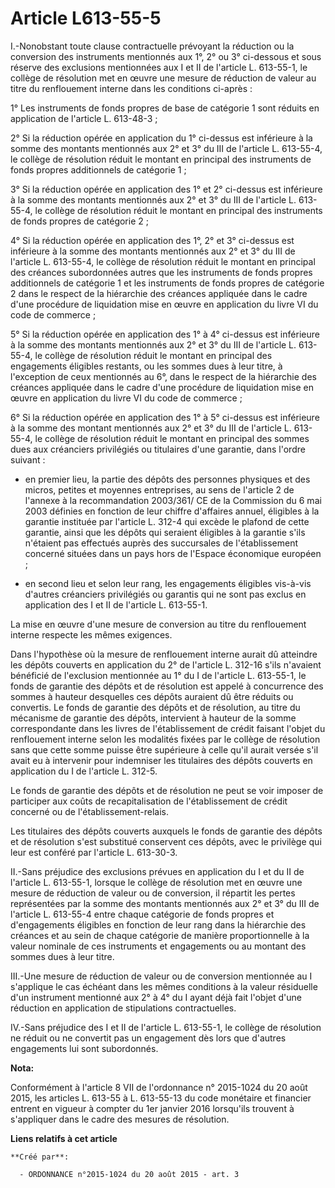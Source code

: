 # Article L613-55-5

I.-Nonobstant toute clause contractuelle prévoyant la réduction ou la conversion des instruments mentionnés aux 1°, 2° ou 3°
ci-dessous et sous réserve des exclusions mentionnées aux I et II de l'article L. 613-55-1, le collège de résolution met en
œuvre une mesure de réduction de valeur au titre du renflouement interne dans les conditions ci-après : 

1° Les instruments de fonds propres de base de catégorie 1 sont réduits en application de l'article L. 613-48-3 ; 

2° Si la réduction opérée en application du 1° ci-dessus est inférieure à la somme des montants mentionnés aux 2° et 3° du
III de l'article L. 613-55-4, le collège de résolution réduit le montant en principal des instruments de fonds propres
additionnels de catégorie 1 ; 

3° Si la réduction opérée en application des 1° et 2° ci-dessus est inférieure à la somme des montants mentionnés aux 2° et
3° du III de l'article L. 613-55-4, le collège de résolution réduit le montant en principal des instruments de fonds propres
de catégorie 2 ; 

4° Si la réduction opérée en application des 1°, 2° et 3° ci-dessus est inférieure à la somme des montants mentionnés aux 2°
et 3° du III de l'article L. 613-55-4, le collège de résolution réduit le montant en principal des créances subordonnées
autres que les instruments de fonds propres additionnels de catégorie 1 et les instruments de fonds propres de catégorie 2
dans le respect de la hiérarchie des créances appliquée dans le cadre d'une procédure de liquidation mise en œuvre en
application du livre VI du code de commerce ; 

5° Si la réduction opérée en application des 1° à 4° ci-dessus est inférieure à la somme des montants mentionnés aux 2° et 3°
du III de l'article L. 613-55-4, le collège de résolution réduit le montant en principal des engagements éligibles restants,
ou les sommes dues à leur titre, à l'exception de ceux mentionnés au 6°, dans le respect de la hiérarchie des créances
appliquée dans le cadre d'une procédure de liquidation mise en œuvre en application du livre VI du code de commerce ; 

6° Si la réduction opérée en application des 1° à 5° ci-dessus est inférieure à la somme des montant mentionnés aux 2° et 3°
du III de l'article L. 613-55-4, le collège de résolution réduit le montant en principal des sommes dues aux créanciers
privilégiés ou titulaires d'une garantie, dans l'ordre suivant : 

- en premier lieu, la partie des dépôts des personnes physiques et des micros, petites et moyennes entreprises, au sens de
l'article 2 de l'annexe à la recommandation 2003/361/ CE de la Commission du 6 mai 2003 définies en fonction de leur chiffre
d'affaires annuel, éligibles à la garantie instituée par l'article L. 312-4 qui excède le plafond de cette garantie, ainsi
que les dépôts qui seraient éligibles à la garantie s'ils n'étaient pas effectués auprès des succursales de l'établissement
concerné situées dans un pays hors de l'Espace économique européen ; 

- en second lieu et selon leur rang, les engagements éligibles vis-à-vis d'autres créanciers privilégiés ou garantis qui ne
sont pas exclus en application des I et II de l'article L. 613-55-1. 

La mise en œuvre d'une mesure de conversion au titre du renflouement interne respecte les mêmes exigences. 

Dans l'hypothèse où la mesure de renflouement interne aurait dû atteindre les dépôts couverts en application du 2° de
l'article L. 312-16 s'ils n'avaient bénéficié de l'exclusion mentionnée au 1° du I de l'article L. 613-55-1, le fonds de
garantie des dépôts et de résolution est appelé à concurrence des sommes à hauteur desquelles ces dépôts auraient dû être
réduits ou convertis. Le fonds de garantie des dépôts et de résolution, au titre du mécanisme de garantie des dépôts,
intervient à hauteur de la somme correspondante dans les livres de l'établissement de crédit faisant l'objet du renflouement
interne selon les modalités fixées par le collège de résolution sans que cette somme puisse être supérieure à celle qu'il
aurait versée s'il avait eu à intervenir pour indemniser les titulaires des dépôts couverts en application du I de l'article
L. 312-5. 

Le fonds de garantie des dépôts et de résolution ne peut se voir imposer de participer aux coûts de recapitalisation de
l'établissement de crédit concerné ou de l'établissement-relais. 

Les titulaires des dépôts couverts auxquels le fonds de garantie des dépôts et de résolution s'est substitué conservent ces
dépôts, avec le privilège qui leur est conféré par l'article L. 613-30-3. 

II.-Sans préjudice des exclusions prévues en application du I et du II de l'article L. 613-55-1, lorsque le collège de
résolution met en œuvre une mesure de réduction de valeur ou de conversion, il répartit les pertes représentées par la somme
des montants mentionnés aux 2° et 3° du III de l'article L. 613-55-4 entre chaque catégorie de fonds propres et d'engagements
éligibles en fonction de leur rang dans la hiérarchie des créances et au sein de chaque catégorie de manière proportionnelle
à la valeur nominale de ces instruments et engagements ou au montant des sommes dues à leur titre. 

III.-Une mesure de réduction de valeur ou de conversion mentionnée au I s'applique le cas échéant dans les mêmes conditions à
la valeur résiduelle d'un instrument mentionné aux 2° à 4° du I ayant déjà fait l'objet d'une réduction en application de
stipulations contractuelles. 

IV.-Sans préjudice des I et II de l'article L. 613-55-1, le collège de résolution ne réduit ou ne convertit pas un engagement
dès lors que d'autres engagements lui sont subordonnés.

**Nota:**

Conformément à l'article 8 VII de l'ordonnance n° 2015-1024 du 20 août 2015, les articles L. 613-55 à L. 613-55-13 du code
monétaire et financier entrent en vigueur à compter du 1er janvier 2016 lorsqu'ils trouvent à s'appliquer dans le cadre des
mesures de résolution.

**Liens relatifs à cet article**

	**Créé par**:

	  - ORDONNANCE n°2015-1024 du 20 août 2015 - art. 3
